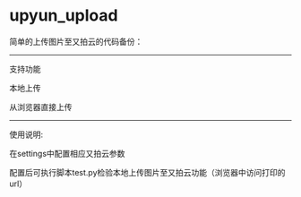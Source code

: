 upyun_upload
============

简单的上传图片至又拍云的代码备份：

---------------------------
支持功能

本地上传

从浏览器直接上传


--------------------------
使用说明:

在settings中配置相应又拍云参数

配置后可执行脚本test.py检验本地上传图片至又拍云功能（浏览器中访问打印的url）



